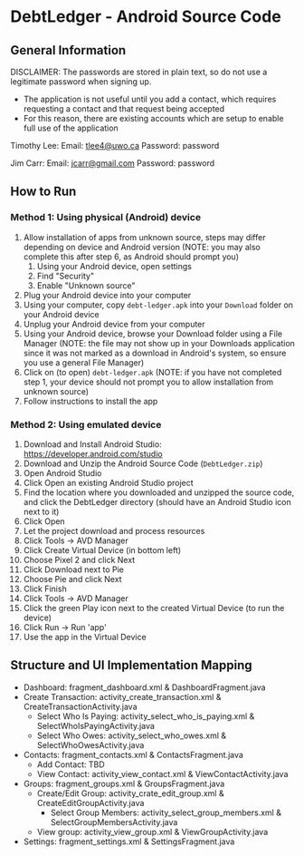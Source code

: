 # DebtLedger - Android Source Code

## General Information

DISCLAIMER: The passwords are stored in plain text, so do not use a legitimate password when signing up.

- The application is not useful until you add a contact, which requires requesting a contact and that request being accepted
- For this reason, there are existing accounts which are setup to enable full use of the application

Timothy Lee:
Email: tlee4@uwo.ca
Password: password

Jim Carr:
Email: jcarr@gmail.com
Password: password

## How to Run

### Method 1: Using physical (Android) device

1. Allow installation of apps from unknown source, steps may differ depending on device and Android version (NOTE: you may also complete this after step 6, as Android should prompt you)
   1. Using your Android device, open settings
   2. Find "Security"
   3. Enable "Unknown source"
2. Plug your Android device into your computer
3. Using your computer, copy `debt-ledger.apk` into your `Download` folder on your Android device
4. Unplug your Android device from your computer
5. Using your Android device, browse your Download folder using a File Manager (NOTE: the file may not show up in your Downloads application since it was not marked as a download in Android's system, so ensure you use a general File Manager)
6. Click on (to open) `debt-ledger.apk` (NOTE: if you have not completed step 1, your device should not prompt you to allow installation from unknown source)
7. Follow instructions to install the app

### Method 2: Using emulated device

1. Download and Install Android Studio: https://developer.android.com/studio
2. Download and Unzip the Android Source Code (`DebtLedger.zip`)
3. Open Android Studio
4. Click Open an existing Android Studio project
5. Find the location where you downloaded and unzipped the source code, and click the DebtLedger directory (should have an Android Studio icon next to it)
6. Click Open
7. Let the project download and process resources
8. Click Tools -> AVD Manager
9. Click Create Virtual Device (in bottom left)
10. Choose Pixel 2 and click Next
11. Click Download next to Pie
12. Choose Pie and click Next
13. Click Finish
14. Click Tools -> AVD Manager
15. Click the green Play icon next to the created Virtual Device (to run the device)
16. Click Run -> Run 'app'
16. Use the app in the Virtual Device

## Structure and UI Implementation Mapping

- Dashboard: fragment_dashboard.xml & DashboardFragment.java
- Create Transaction: activity_create_transaction.xml & CreateTransactionActivity.java
  - Select Who Is Paying: activity_select_who_is_paying.xml & SelectWhoIsPayingActivity.java
  - Select Who Owes: activity_select_who_owes.xml & SelectWhoOwesActivity.java
- Contacts: fragment_contacts.xml & ContactsFragment.java
  - Add Contact: TBD
  - View Contact: activity_view_contact.xml & ViewContactActivity.java
- Groups: fragment_groups.xml & GroupsFragment.java
  - Create/Edit Group: activity_crate_edit_group.xml & CreateEditGroupActivity.java
    - Select Group Members: activity_select_group_members.xml & SelectGroupMembersActivity.java
  - View group: activity_view_group.xml & ViewGroupActivity.java
- Settings: fragment_settings.xml & SettingsFragment.java
